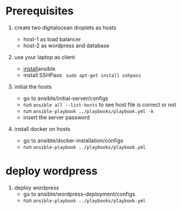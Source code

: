 # Prerequisites

1. create two digitalocean droplets as hosts
    - host-1 as load balancer
    - host-2 as wordpress and database

2. use your laptop as client
    - [install](https://docs.ansible.com/ansible/latest/installation_guide/intro_installation.html)ansible
    - install SSHPass
        ` sudo apt-get install sshpass`

3. initial the hosts 
    - go to ansible/initial-server/configs
    - run `ansible all --list-hosts` to see host file is correct or not
    - run `ansible-playbook ../playbooks/playbook.yml -k`
    - insert the server password

4. install docker on hosts
    - go to ansible/docker-installation/configs
    - run `ansible-playbook ../playbooks/playbook.yml`

# deploy wordpress

1. deploy wordpress
    - go to ansible/wordpress-deployment/configs
    - run `ansible-playbook ../playbooks/playbook.yml`
